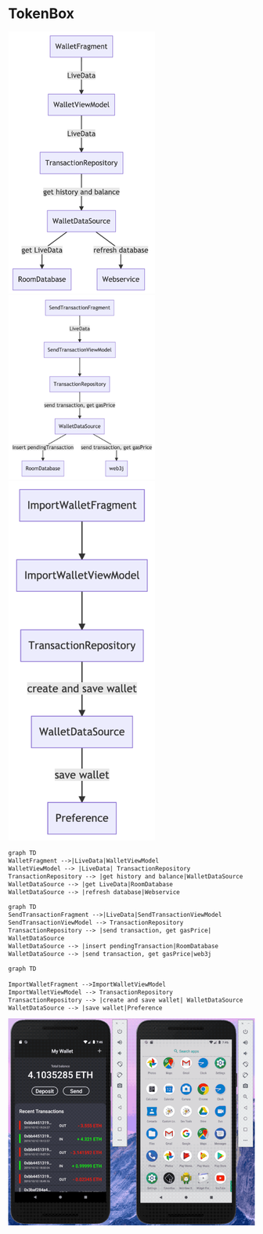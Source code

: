 # TokenBox

<img src="d1.png" width="300">
<img src="d2.png" width="300">
<img src="d3.png" width="300">

```
graph TD
WalletFragment -->|LiveData|WalletViewModel 
WalletViewModel --> |LiveData| TransactionRepository
TransactionRepository --> |get history and balance|WalletDataSource
WalletDataSource --> |get LiveData|RoomDatabase
WalletDataSource --> |refresh database|Webservice
```

```
graph TD
SendTransactionFragment -->|LiveData|SendTransactionViewModel 
SendTransactionViewModel --> TransactionRepository
TransactionRepository --> |send transaction, get gasPrice| WalletDataSource
WalletDataSource --> |insert pendingTransaction|RoomDatabase
WalletDataSource --> |send transaction, get gasPrice|web3j
```

```
graph TD

ImportWalletFragment -->ImportWalletViewModel 
ImportWalletViewModel --> TransactionRepository
TransactionRepository --> |create and save wallet| WalletDataSource
WalletDataSource --> |save wallet|Preference
```

![image](DualPhoneTransactionDemo.gif)